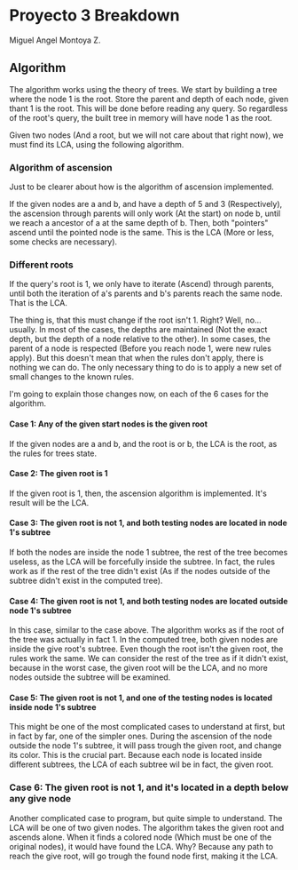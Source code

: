 # Proyecto 3 Breakdown

Miguel Angel Montoya Z.

## Algorithm

The algorithm works using the theory of trees.
We start by building a tree where the node 1 is the root. Store the parent and depth of each node, given thant 1 is the root. This will be done before reading any query. So regardless of the root's query, the built tree in memory will have node 1 as the root.

Given two nodes (And a root, but we will not care about that right now), we must find its LCA, using the following algorithm.

### Algorithm of ascension

Just to be clearer about how is the algorithm of ascension implemented.

If the given nodes are a and b, and have a depth of 5 and 3 (Respectively), the ascension through parents will only work (At the start) on node b, until we reach a ancestor of a at the same depth of b. Then, both "pointers" ascend until the pointed node is the same. This is the LCA (More or less, some checks are necessary).

### Different roots

If the query's root is 1, we only have to iterate (Ascend) through parents, until both the iteration of a's parents and b's parents reach the same node. That is the LCA.

The thing is, that this must change if the root isn't 1. Right? Well, no... usually. In most of the cases, the depths are maintained (Not the exact depth, but the depth of a node relative to the other). In some cases, the parent of a node is respected (Before you reach node 1, were new rules apply). But this doesn't mean that when the rules don't apply, there is nothing we can do. The only necessary thing to do is to apply a new set of small changes to the known rules.

I'm going to explain those changes now, on each of the 6 cases for the algorithm.

#### Case 1: Any of the given start nodes is the given root

If the given nodes are a and b, and the root is or b, the LCA is the root, as the rules for trees state.

#### Case 2: The given root is 1

If the given root is 1, then, the ascension algorithm is implemented. It's result will be the LCA.

#### Case 3: The given root is not 1, and both testing nodes are located in node 1's subtree

If both the nodes are inside the node 1 subtree, the rest of the tree becomes useless, as the LCA will be forcefully inside the subtree. In fact, the rules work as if the rest of the tree didn't exist (As if the nodes outside of the subtree didn't exist in the computed tree).

#### Case 4: The given root is not 1, and both testing nodes are located outside node 1's subtree

In this case, similar to the case above. The algorithm works as if the root of the tree was actually in fact 1.
In the computed tree, both given nodes are inside the give root's subtree. Even though the root isn't the given root, the rules work the same. We can consider the rest of the tree as if it didn't exist, because in the worst case, the given root will be the LCA, and no more nodes outside the subtree will be examined.

#### Case 5: The given root is not 1, and one of the testing nodes is located inside node 1's subtree

This might be one of the most complicated cases to understand at first, but in fact by far, one of the simpler ones. During the ascension of the node outside the node 1's subtree, it will pass trough the given root, and change its color. This is the crucial part. Because each node is located inside different subtrees, the LCA of each subtree wil be in fact, the given root.

### Case 6: The given root is not 1, and it's located in a depth below any give node

Another complicated case to program, but quite simple to understand. The LCA will be one of two given nodes. The algorithm takes the given root and ascends alone. When it finds a colored node (Which must be one of the original nodes), it would have found the LCA. Why? Because any path to reach the give root, will go trough the found node first, making it the LCA.